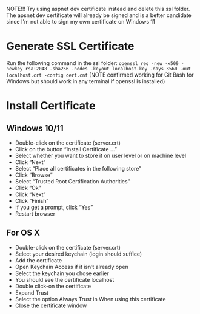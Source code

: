 NOTE!!! Try using aspnet dev certificate instead and delete this ssl folder. The apsnet dev certificate will already be signed and is a better candidate since I'm not able to sign my own certificate on Windows 11

# Generate SSL Certificate

Run the following command in the ssl folder:
`openssl req -new -x509 -newkey rsa:2048 -sha256 -nodes -keyout localhost.key -days 3560 -out localhost.crt -config cert.cnf`
(NOTE confirmed working for Git Bash for Windows but should work in any terminal if openssl is installed)

# Install Certificate

## Windows 10/11

- Double-click on the certificate (server.crt)
- Click on the button “Install Certificate …”
- Select whether you want to store it on user level or on machine level
- Click “Next”
- Select “Place all certificates in the following store”
- Click “Browse”
- Select “Trusted Root Certification Authorities”
- Click “Ok”
- Click “Next”
- Click “Finish”
- If you get a prompt, click “Yes”
- Restart browser

## For OS X

- Double-click on the certificate (server.crt)
- Select your desired keychain (login should suffice)
- Add the certificate
- Open Keychain Access if it isn’t already open
- Select the keychain you chose earlier
- You should see the certificate localhost
- Double click-on the certificate
- Expand Trust
- Select the option Always Trust in When using this certificate
- Close the certificate window
